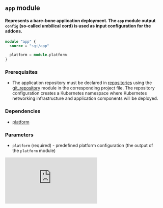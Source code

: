 ## `app` module
#### Represents a bare-bone application deployment. The `app` module output `config` (so-called umbilical cord) is used as input configuration for the addons.   

```terraform
module "app" {
  source = "sgi/app"

  platform = module.platform
}
```

### Prerequisites
 - The application repository must be declared in [repositories](https://dev.azure.com/SGICanDevOps/InfrastructureAsCode/_git/terraform-azuredevops?version=GBmain&path=%2Frepositories) using the [git_repository](https://dev.azure.com/SGICanDevOps/InfrastructureAsCode/_git/terraform-azuredevops?version=GBmain&path=%2Fmodules%2Fgit_repository) module in the corresponding project file. 
   The repository configuration creates a Kubernetes namespace where Kubernetes networking infrastructure and application components will be deployed. 

### Dependencies
 - [platform](https://dev.azure.com/SGICanDevOps/InfrastructureAsCode/_git/terraform-platform)

### Parameters
 - `platform` (required) - predefined platform configuration (the output of the `platform` module)
 
![Model View Controller](https://media.geeksforgeeks.org/wp-content/cdn-uploads/20210101201653/PDF.pdf)
